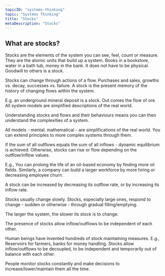 ```yaml
---
topicID: "systems-thinking"
topic: "Systems Thinking"
title: "Stocks"
metaDescription: "Stocks"
---
```


## What are stocks?

Stocks are the elements of the system you can see, feel, count or measure. They are the atomic units that build up a system. Books in a bookstore, water in a bath tub, money in the bank. It does not have to be physical. Goodwill to others is a stock.

Stocks can change through actions of a flow. Purchases and sales, growths vs. decay, successes vs. failure. A stock is the present memory of the history of changing flows within the system.

E.g. an underground mineral deposit is a stock. Out comes the flow of ore. All system models are simplified descriptions of the real world.

Understanding stocks and flows and their behaviours means you can then understand the complexities of a system.

All models - mental, mathematical - are simplifications of the real world. You can extend principles to more complex systems through them.

If the sum of all outflows equals the sum of all inflows - dynamic equilibrium is achieved. Otherwise, stocks can rise or flow depending on the outflow/inflow values.

E.g., You can prolong the life of an oil-based economy by finding more oil fields. Similarly, a company can build a larger workforce by more hiring or decreasing employee churn.

A stock can be increased by decreasing its outflow rate, or by increasing its inflow rate.

Stocks usually change slowly. Stocks, especially large ones, respond to change - sudden or otherwise - through gradual filling/emptying.

The larger the system, the slower its stock is to change.

The presence of stocks allow inflow/outflows to be independent of each other.

Human beings have invented hundreds of stock maintaining measures. E.g., Reservoirs for farmers, banks for money handling. Stocks allow inflow/outflows to be decoupled, to be independent and temporarily out of balance with each other.

People monitor stocks constantly and make decisions to increase/lower/maintain them all the time.
